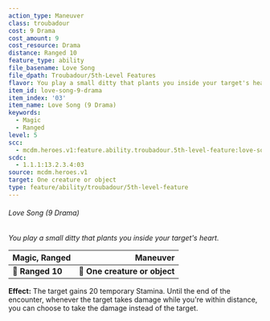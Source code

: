 ```yaml
---
action_type: Maneuver
class: troubadour
cost: 9 Drama
cost_amount: 9
cost_resource: Drama
distance: Ranged 10
feature_type: ability
file_basename: Love Song
file_dpath: Troubadour/5th-Level Features
flavor: You play a small ditty that plants you inside your target's heart.
item_id: love-song-9-drama
item_index: '03'
item_name: Love Song (9 Drama)
keywords:
  - Magic
  - Ranged
level: 5
scc:
  - mcdm.heroes.v1:feature.ability.troubadour.5th-level-feature:love-song-9-drama
scdc:
  - 1.1.1:13.2.3.4:03
source: mcdm.heroes.v1
target: One creature or object
type: feature/ability/troubadour/5th-level-feature
---
```


###### Love Song (9 Drama)

*You play a small ditty that plants you inside your target's heart.*

| **Magic, Ranged** |                  **Maneuver** |
| ----------------- | ----------------------------: |
| **📏 Ranged 10**  | **🎯 One creature or object** |

**Effect:** The target gains 20 temporary Stamina. Until the end of the encounter, whenever the target takes damage while you're within distance, you can choose to take the damage instead of the target.
